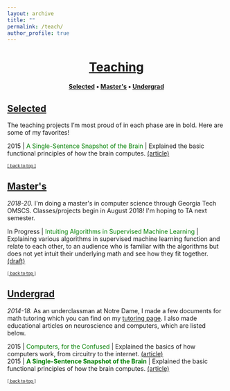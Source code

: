 ```yaml
---
layout: archive
title: ""
permalink: /teach/
author_profile: true
--- 
```


# [<center>Teaching</center>](#top)

<center><b><font color="blue"><a href="http://www.jpskycak.com/teach/#selected">Selected</a></font> • <font color="blue"><a href="http://www.jpskycak.com/teach/#masters">Master's</a></font> • <font color="blue"><a href="http://www.jpskycak.com/teach/#undergrad">Undergrad</a></font></b></center>

## [Selected](#selected)

The teaching projects I’m most proud of in each phase are in bold. Here are some of my favorites!

2015 | <font color="green">A Single-Sentence Snapshot of the Brain</font> | Explained the basic functional principles of how the brain computes. <font color="blue"><a href="https://jpskycak.github.io/files/jpskycak-snapshot_brain.pdf">(article)</a></font>  

<font size="1" color="blue"><a href="http://www.jpskycak.com/teach/#top">[ back to top ]</a></font>

## [Master's](#masters)

<i>2018-20.</i> I'm doing a master's in computer science through Georgia Tech OMSCS. Classes/projects begin in August 2018! I'm hoping to TA next semester.  

In Progress | <font color="green">Intuiting Algorithms in Supervised Machine Learning</font> | Explaining various algorithms in supervised machine learning function and relate to each other, to an audience who is familiar with the algorithms but does not yet intuit their underlying math and see how they fit together. <font color="blue"><a href="https://docs.google.com/document/d/1zHOIYDTrnJjwUFwhhHZL6YvMKHQLf9djOsTi3CXzm2g/edit?usp=sharing">(draft)</a></font>  

<font size="1" color="blue"><a href="http://www.jpskycak.com/teach/#top">[ back to top ]</a></font>

## [Undergrad](#undergrad)

<i>2014-18.</i> As an underclassman at Notre Dame, I made a few documents for math tutoring which you can find on my <font color="blue"><a href="https://jpskycak.github.io/tutor/#bio">tutoring page</a></font>. I also made educational articles on neuroscience and computers, which are listed below.

2015 | <font color="green">Computers, for the Confused</font> | Explained the basics of how computers work, from circuitry to the internet. <font color="blue"><a href="https://jpskycak.github.io/files/jpskycak-computers_confused.pdf">(article)</a></font>  
2015 | <b><font color="green">A Single-Sentence Snapshot of the Brain</font></b> | Explained the basic functional principles of how the brain computes. <font color="blue"><a href="https://jpskycak.github.io/files/jpskycak-snapshot_brain.pdf">(article)</a></font>  

<font size="1" color="blue"><a href="http://www.jpskycak.com/teach/#top">[ back to top ]</a></font>
